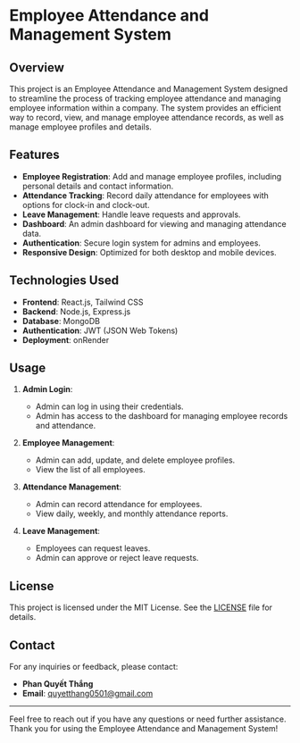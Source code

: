 # Employee Attendance and Management System

## Overview

This project is an Employee Attendance and Management System designed to streamline the process of tracking employee attendance and managing employee information within a company. The system provides an efficient way to record, view, and manage employee attendance records, as well as manage employee profiles and details.

## Features

- **Employee Registration**: Add and manage employee profiles, including personal details and contact information.
- **Attendance Tracking**: Record daily attendance for employees with options for clock-in and clock-out.
- **Leave Management**: Handle leave requests and approvals.
- **Dashboard**: An admin dashboard for viewing and managing attendance data.
- **Authentication**: Secure login system for admins and employees.
- **Responsive Design**: Optimized for both desktop and mobile devices.

## Technologies Used

- **Frontend**: React.js, Tailwind CSS
- **Backend**: Node.js, Express.js
- **Database**: MongoDB
- **Authentication**: JWT (JSON Web Tokens)
- **Deployment**: onRender

## Usage

1. **Admin Login**:
    - Admin can log in using their credentials.
    - Admin has access to the dashboard for managing employee records and attendance.

2. **Employee Management**:
    - Admin can add, update, and delete employee profiles.
    - View the list of all employees.

3. **Attendance Management**:
    - Admin can record attendance for employees.
    - View daily, weekly, and monthly attendance reports.

4. **Leave Management**:
    - Employees can request leaves.
    - Admin can approve or reject leave requests.

## License

This project is licensed under the MIT License. See the [LICENSE](LICENSE) file for details.

## Contact

For any inquiries or feedback, please contact:
- **Phan Quyết Thắng**
- **Email**: quyetthang0501@gmail.com

---

Feel free to reach out if you have any questions or need further assistance. Thank you for using the Employee Attendance and Management System!
